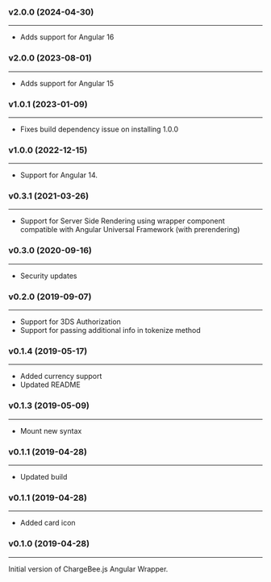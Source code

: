 ### v2.0.0 (2024-04-30)
***
* Adds support for Angular 16

### v2.0.0 (2023-08-01)
***
* Adds support for Angular 15

### v1.0.1 (2023-01-09)
***
* Fixes build dependency issue on installing 1.0.0

### v1.0.0 (2022-12-15)
***
* Support for Angular 14.

### v0.3.1 (2021-03-26)
***
* Support for Server Side Rendering using wrapper component compatible with Angular Universal Framework (with prerendering)

### v0.3.0 (2020-09-16)
***
* Security updates

### v0.2.0 (2019-09-07)
* * *
* Support for 3DS Authorization
* Support for passing additional info in tokenize method

### v0.1.4 (2019-05-17)
* * *
* Added currency support
* Updated README

### v0.1.3 (2019-05-09)
* * *
* Mount new syntax

### v0.1.1  (2019-04-28)
* * *
* Updated build

### v0.1.1  (2019-04-28)
* * *
* Added card icon

### v0.1.0  (2019-04-28)
* * *
Initial version of ChargeBee.js Angular Wrapper.
